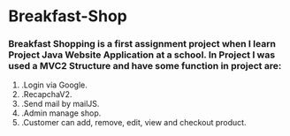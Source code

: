 # Breakfast-Shop
<h3>Breakfast Shopping is a first assignment project when I learn Project Java Website Application at a school.
In Project I was used a MVC2 Structure and have some function in project are:</h3>
<ol>      
<li>.Login via Google.</li>
<li>.RecapchaV2.</li>
<li>.Send mail by mailJS.</li>
<li>.Admin manage shop.</li>
<li>.Customer can add, remove, edit, view and checkout product.</li>
</ol>
